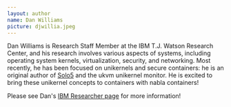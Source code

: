 ```yaml
---
layout: author
name: Dan Williams
picture: djwillia.jpeg
---
```


Dan Williams is Research Staff Member at the IBM T.J. Watson Research
Center, and his research involves various aspects of systems,
including operating system kernels, virtualization, security, and
networking.  Most recently, he has been focused on unikernels and
secure containers: he is an original author of
[Solo5](https://github.com/solo5/solo5) and the ukvm unikernel
monitor.  He is excited to bring these unikernel concepts to
containers with nabla containers!

Please see Dan's [IBM Researcher page](https://resedit.watson.ibm.com/researcher/view.php?person=us-djwillia)
for more information!
